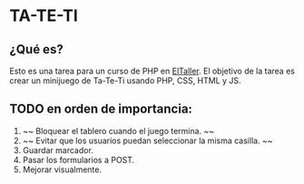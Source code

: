 # TA-TE-TI

## ¿Qué es?
Esto es una tarea para un curso de PHP en [ElTaller](https://www.eltaller.edu.uy/).
El objetivo de la tarea es crear un minijuego de Ta-Te-Ti usando PHP, CSS, HTML y JS.

## TODO en orden de importancia:
1. ~~ Bloquear el tablero cuando el juego termina. ~~
2. ~~ Evitar que los usuarios puedan seleccionar la misma casilla. ~~
3. Guardar marcador.
4. Pasar los formularios a POST.
5. Mejorar visualmente.
